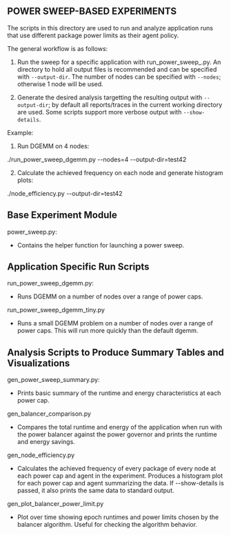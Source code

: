 POWER SWEEP-BASED EXPERIMENTS
-----------------------------

The scripts in this directory are used to run and analyze application
runs that use different package power limits as their agent policy.

The general workflow is as follows:

1. Run the sweep for a specific application with
   run_power_sweep_<app>.py.  An directory to hold all output files is
   recommended and can be specified with `--output-dir`.  The number
   of nodes can be specified with `--nodes`; otherwise 1 node will be
   used.

2. Generate the desired analysis targetting the resulting output with
   `--output-dir`; by default all reports/traces in the current
   working directory are used.  Some scripts support more verbose
   output with `--show-details`.

Example:

1. Run DGEMM on 4 nodes:

  ./run_power_sweep_dgemm.py --nodes=4 --output-dir=test42

2. Calculate the achieved frequency on each node and generate histogram plots:

  ./node_efficiency.py --output-dir=test42



Base Experiment Module
----------------------
power_sweep.py:

  - Contains the helper function for launching a power sweep.


Application Specific Run Scripts
--------------------------------

run_power_sweep_dgemm.py:

  - Runs DGEMM on a number of nodes over a range of power caps.

run_power_sweep_dgemm_tiny.py

  - Runs a small DGEMM problem on a number of nodes over a range of
    power caps.  This will run more quickly than the default dgemm.

Analysis Scripts to Produce Summary Tables and Visualizations
-------------------------------------------------------------

gen_power_sweep_summary.py:

  - Prints basic summary of the runtime and energy characteristics at
    each power cap.

gen_balancer_comparison.py

  - Compares the total runtime and energy of the application when run
    with the power balancer against the power governor and prints the
    runtime and energy savings.

gen_node_efficiency.py

  - Calculates the achieved frequency of every package of every node
    at each power cap and agent in the experiment.  Produces a
    histogram plot for each power cap and agent summarizing the data.
    If --show-details is passed, it also prints the same data to
    standard output.

gen_plot_balancer_power_limit.py

  - Plot over time showing epoch runtimes and power limits chosen by the
    balancer algorithm.  Useful for checking the algorithm behavior.